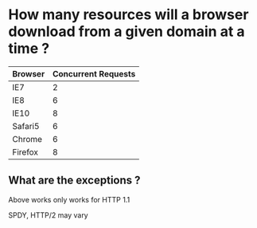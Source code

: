 # How many resources will a browser download from a given domain at a time ?

| Browser | Concurrent Requests |
| --- | --- |
| IE7 | 2 |
| IE8 | 6 |
| IE10 | 8 |
| Safari5 | 6 |
| Chrome | 6 |
| Firefox | 8 |

## What are the exceptions ?
Above works only works for HTTP 1.1

SPDY, HTTP/2 may vary
